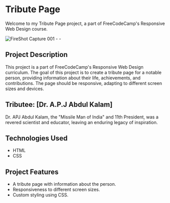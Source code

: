 # Tribute Page

Welcome to my Tribute Page project, a part of FreeCodeCamp's Responsive Web Design course.

![FireShot Capture 001 -  - ](https://github.com/SaiNikhil1258/Responsive-Web-Design/assets/111006116/806302b9-a343-41cf-8c3d-fc0cc78d7f19)


## Project Description

This project is a part of FreeCodeCamp's Responsive Web Design curriculum. The goal of this project is to create a tribute page for a notable person, providing information about their life, achievements, and contributions. The page should be responsive, adapting to different screen sizes and devices.

## Tributee: [Dr. A.P.J Abdul Kalam]

Dr. APJ Abdul Kalam, the "Missile Man of India" and 11th President, was a revered scientist and educator, leaving an enduring legacy of inspiration.

## Technologies Used

- HTML
- CSS

## Project Features

- A tribute page with information about the person.
- Responsiveness to different screen sizes.
- Custom styling using CSS.
